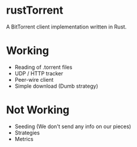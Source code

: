 # rustTorrent

A BitTorrent client implementation written in Rust.

# Working

- Reading of .torrent files
- UDP / HTTP tracker
- Peer-wire client
- Simple download (Dumb strategy)

# Not Working

- Seeding (We don't send any info on our pieces)
- Strategies
- Metrics
